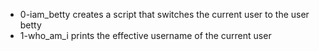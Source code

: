 * 0-iam_betty creates a script that switches the current user to the user betty
* 1-who_am_i prints the effective username of the current user
